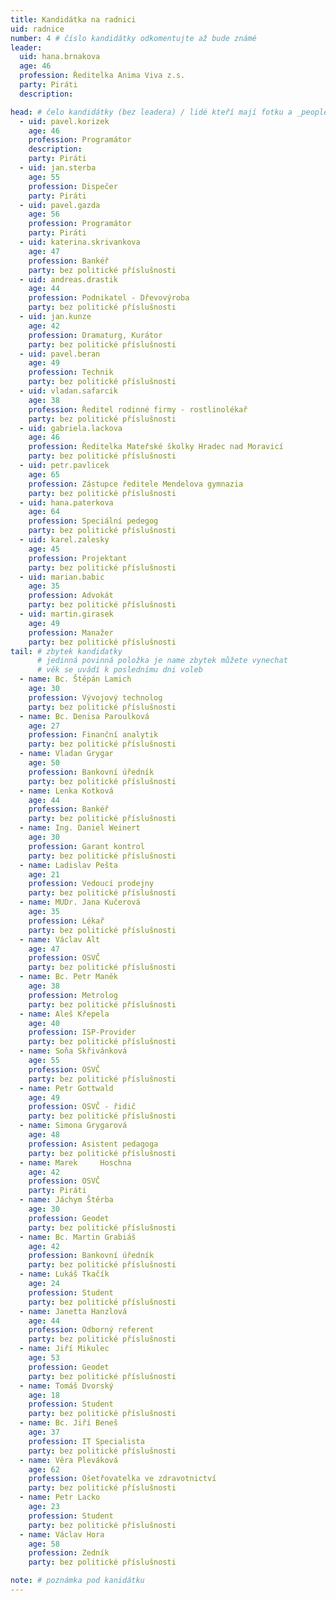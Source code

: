 ```yaml
---
title: Kandidátka na radnici
uid: radnice
number: 4 # číslo kandidátky odkomentujte až bude známé
leader:
  uid: hana.brnakova
  age: 46
  profession: Ředitelka Anima Viva z.s.
  party: Piráti
  description: 

head: # čelo kandidátky (bez leadera) / lidé kteří mají fotku a _people/jmeno.md
  - uid: pavel.korizek
    age: 46
    profession: Programátor
    description: 
    party: Piráti
  - uid: jan.sterba
    age: 55
    profession: Dispečer
    party: Piráti
  - uid: pavel.gazda
    age: 56
    profession: Programátor
    party: Piráti
  - uid: katerina.skrivankova
    age: 47
    profession: Bankéř
    party: bez politické příslušnosti
  - uid: andreas.drastik
    age: 44
    profession: Podnikatel - Dřevovýroba
    party: bez politické příslušnosti
  - uid: jan.kunze
    age: 42
    profession: Dramaturg, Kurátor
    party: bez politické příslušnosti
  - uid: pavel.beran
    age: 49
    profession: Technik
    party: bez politické příslušnosti
  - uid: vladan.safarcik
    age: 38
    profession: Ředitel rodinné firmy - rostlinolékař
    party: bez politické příslušnosti
  - uid: gabriela.lackova
    age: 46
    profession: Ředitelka Mateřské školky Hradec nad Moravicí
    party: bez politické příslušnosti
  - uid: petr.pavlicek
    age: 65
    profession: Zástupce ředitele Mendelova gymnazia
    party: bez politické příslušnosti
  - uid: hana.paterkova
    age: 64
    profession: Speciální pedegog
    party: bez politické příslušnosti
  - uid: karel.zalesky
    age: 45
    profession: Projektant
    party: bez politické příslušnosti
  - uid: marian.babic
    age: 35
    profession: Advokát
    party: bez politické příslušnosti
  - uid: martin.girasek
    age: 49
    profession: Manažer
    party: bez politické příslušnosti
tail: # zbytek kandidatky
      # jedinná povinná položka je name zbytek můžete vynechat
      # věk se uvádí k poslednímu dni voleb	
  - name: Bc. Štěpán Lamich
    age: 30
    profession: Vývojový technolog 
    party: bez politické příslušnosti
  - name: Bc. Denisa Paroulková
    age: 27
    profession: Finanční analytik
    party: bez politické příslušnosti
  - name: Vladan Grygar
    age: 50
    profession: Bankovní úředník
    party: bez politické příslušnosti	
  - name: Lenka	Kotková 
    age: 44
    profession: Bankéř
    party: bez politické příslušnosti
  - name: Ing. Daniel Weinert
    age: 30
    profession: Garant kontrol
    party: bez politické příslušnosti
  - name: Ladislav Pešta
    age: 21
    profession: Vedoucí prodejny 
    party: bez politické příslušnosti
  - name: MUDr. Jana Kučerová
    age: 35
    profession: Lékař
    party: bez politické příslušnosti
  - name: Václav Alt
    age: 47
    profession: OSVČ
    party: bez politické příslušnosti
  - name: Bc. Petr Maněk
    age: 38
    profession: Metrolog
    party: bez politické příslušnosti
  - name: Aleš Křepela
    age: 40
    profession: ISP-Provider
    party: bez politické příslušnosti
  - name: Soňa Skřivánková
    age: 55
    profession: OSVČ
    party: bez politické příslušnosti
  - name: Petr Gottwald
    age: 49
    profession: OSVČ - řidič
    party: bez politické příslušnosti
  - name: Simona Grygarová
    age: 48
    profession: Asistent pedagoga
    party: bez politické příslušnosti	
  - name: Marek 	Hoschna
    age: 42
    profession: OSVČ
    party: Piráti
  - name: Jáchym Štěrba
    age: 30
    profession: Geodet
    party: bez politické příslušnosti
  - name: Bc. Martin Grabiáš
    age: 42
    profession: Bankovní úředník
    party: bez politické příslušnosti
  - name: Lukáš Tkačík
    age: 24
    profession: Student
    party: bez politické příslušnosti
  - name: Janetta Hanzlová 
    age: 44
    profession: Odborný referent
    party: bez politické příslušnosti
  - name: Jiří Mikulec
    age: 53
    profession: Geodet
    party: bez politické příslušnosti
  - name: Tomáš	Dvorský
    age: 18
    profession: Student
    party: bez politické příslušnosti
  - name: Bc. Jiří Beneš
    age: 37
    profession: IT Specialista
    party: bez politické příslušnosti
  - name: Věra Pleváková
    age: 62
    profession: Ošetřovatelka ve zdravotnictví
    party: bez politické příslušnosti
  - name: Petr Lacko
    age: 23
    profession: Student
    party: bez politické příslušnosti
  - name: Václav Hora
    age: 58 
    profession: Zedník
    party: bez politické příslušnosti

note: # poznámka pod kanidátku
---
```

